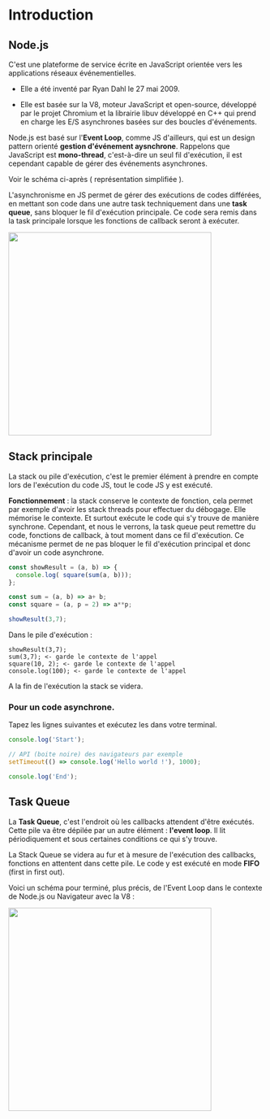 # Introduction

## Node.js

C'est une plateforme de service écrite en JavaScript orientée vers les applications réseaux événementielles. 

- Elle a été inventé par Ryan Dahl le 27 mai 2009. 

- Elle est basée sur la V8, moteur JavaScript et open-source, développé par le projet Chromium et la librairie libuv développé en C++ qui prend en charge les E/S asynchrones basées sur des boucles d'événements.

Node.js est basé sur l'**Event Loop**, comme JS d'ailleurs, qui est un design pattern orienté **gestion d'événement aysnchrone**. Rappelons que JavaScript est **mono-thread**, c'est-à-dire un seul fil d'exécution, il est cependant capable de gérer des événements asynchrones. 

Voir le schéma ci-après ( représentation simplifiée ).

L'asynchronisme en JS permet de gérer des exécutions de codes différées, en mettant son code dans une autre task techniquement dans une **task queue**, sans bloquer le fil d'exécution principale. Ce code sera remis dans la task principale lorsque les fonctions de callback seront à exécuter.

<img src="images/async.png" width="400" />

## Stack principale

La stack ou pile d'exécution, c'est le premier élément à prendre en compte lors de l'exécution du code JS, tout le code JS y est exécuté.

**Fonctionnement** : la stack conserve le contexte de fonction, cela permet par exemple d'avoir les stack threads pour effectuer du débogage. Elle mémorise le contexte. Et surtout exécute le code qui s'y trouve de manière synchrone. Cependant, et nous le verrons, la task queue peut remettre du code, fonctions de callback, à tout moment dans ce fil d'exécution. Ce mécanisme permet de ne pas bloquer le fil d'exécution principal et donc d'avoir un code asynchrone.

```js
const showResult = (a, b) => {
  console.log( square(sum(a, b)));
};

const sum = (a, b) => a+ b;
const square = (a, p = 2) => a**p;

showResult(3,7);
```

Dans le pile d'exécution :

```text
showResult(3,7);
sum(3,7); <- garde le contexte de l'appel
square(10, 2); <- garde le contexte de l'appel
console.log(100); <- garde le contexte de l'appel
```

A la fin de l'exécution la stack se videra.

### Pour un code asynchrone.

Tapez les lignes suivantes et exécutez les dans votre terminal.

```js
console.log('Start');

// API (boite noire) des navigateurs par exemple
setTimeout(() => console.log('Hello world !'), 1000);

console.log('End');
```

## Task Queue

La **Task Queue**, c'est l'endroit où les callbacks attendent d'être exécutés. Cette pile va être dépilée par un autre élément : **l'event loop**. Il lit périodiquement et sous certaines conditions ce qui s'y trouve. 

La Stack Queue se videra au fur et à mesure de l'exécution des callbacks, fonctions en attentent dans cette pile. Le code y est exécuté en mode **FIFO** (first in first out).

Voici un schéma pour terminé, plus précis, de l'Event Loop dans le contexte de Node.js ou Navigateur avec la V8 :

<img src="../images/event_loop.png" width="400" />



